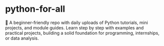 # python-for-all
🚀 A beginner-friendly repo with daily uploads of Python tutorials, mini projects, and module guides. Learn step by step with examples and practical projects, building a solid foundation for programming, internships, or data analysis.
